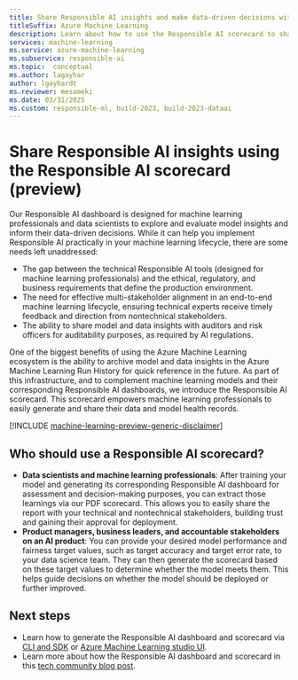 ```yaml
---
title: Share Responsible AI insights and make data-driven decisions with Azure Machine Learning Responsible AI scorecard
titleSuffix: Azure Machine Learning
description: Learn about how to use the Responsible AI scorecard to share responsible AI insights from your machine learning models and make data-driven decisions with nontechnical and technical stakeholders.
services: machine-learning
ms.service: azure-machine-learning
ms.subservice: responsible-ai
ms.topic:  conceptual
ms.author: lagayhar
author: lgayhardt
ms.reviewer: mesameki
ms.date: 03/31/2025
ms.custom: responsible-ml, build-2023, build-2023-dataai
---
```


# Share Responsible AI insights using the Responsible AI scorecard (preview)

Our Responsible AI dashboard is designed for machine learning professionals and data scientists to explore and evaluate model insights and inform their data-driven decisions. While it can help you implement Responsible AI practically in your machine learning lifecycle, there are some needs left unaddressed:

- The gap between the technical Responsible AI tools (designed for machine learning professionals) and the ethical, regulatory, and business requirements that define the production environment.
- The need for effective multi-stakeholder alignment in an end-to-end machine learning lifecycle, ensuring technical experts receive timely feedback and direction from nontechnical stakeholders.
- The ability to share model and data insights with auditors and risk officers for auditability purposes, as required by AI regulations.

One of the biggest benefits of using the Azure Machine Learning ecosystem is the ability to archive model and data insights in the Azure Machine Learning Run History for quick reference in the future. As part of this infrastructure, and to complement machine learning models and their corresponding Responsible AI dashboards, we introduce the Responsible AI scorecard. This scorecard empowers machine learning professionals to easily generate and share their data and model health records.

[!INCLUDE [machine-learning-preview-generic-disclaimer](includes/machine-learning-preview-generic-disclaimer.md)]

## Who should use a Responsible AI scorecard?

- **Data scientists and machine learning professionals**: After training your model and generating its corresponding Responsible AI dashboard for assessment and decision-making purposes, you can extract those learnings via our PDF scorecard. This allows you to easily share the report with your technical and nontechnical stakeholders, building trust and gaining their approval for deployment.
- **Product managers, business leaders, and accountable stakeholders on an AI product**: You can provide your desired model performance and fairness target values, such as target accuracy and target error rate, to your data science team. They can then generate the scorecard based on these target values to determine whether the model meets them. This helps guide decisions on whether the model should be deployed or further improved.

## Next steps

- Learn how to generate the Responsible AI dashboard and scorecard via [CLI and SDK](how-to-responsible-ai-insights-sdk-cli.md) or [Azure Machine Learning studio UI](how-to-responsible-ai-insights-ui.md).
- Learn more about how the Responsible AI dashboard and scorecard in this [tech community blog post](https://techcommunity.microsoft.com/t5/ai-machine-learning-blog/responsible-ai-dashboard-and-scorecard-in-azure-machine-learning/ba-p/3391068).
